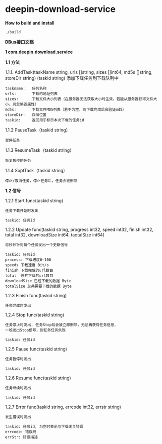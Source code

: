 # deepin-download-service

**How to build and install**


```
./build
```


**DBus接口文档**

**1 com.deepin.download.service**

**1.1 方法**

1.1.1. AddTask(taskName string, urls []string, sizes []int64, md5s []string, storeDir string) (taskid string)
    添加下载任务到下载队列中

    taskname:   任务名称
    urls:       下载的地址列表
    sizes:      下载文件大小列表（在服务器无法获取大小时生效，若能从服务器获得文件大小，则忽略该属性）
    md5s:       下载文件MD5列表（若不为空，则下载完成后会验证md5）
    storeDir:   存储位置
    taskid:     返回用于标示本次下载的任务id

1.1.2 PauseTask（taskid string）

    暂停任务

1.1.3 ResumeTask（taskid string）

    恢复暂停的任务

1.1.4 SoptTask（taskid string）

    停止/取消任务，停止任务后，任务会被删除

**1.2 信号**

1.2.1 Start func(taskid string)

	任务下载开始时发出

	taskid: 任务id

1.2.2 Update func(taskid string, progress int32, speed int32, finish int32, total int32, downloadSize int64, taotalSize int64)

    每秒钟针对每个任务发出一个更新信号

    taskid: 任务id
    process: 下载进度0~100
    speeds 下载速度 Bit/s
    finish 下载完成的url数目
    total  总共下载的url数目
    downloadSize 已经下载的数据 Byte
    totalSize 总共需要下载的数据 Byte

1.2.3 Finish func(taskid string)

	任务完成时发出

1.2.4 Stop func(taskid string)


	任务停止时发出, 任务Stop后会被立即删除，无法再获得任务信息，
	一般发出Stop信号，则任务任务失败

	taskid: 任务id

1.2.5 Pause func(taskid string)

	任务暂停时发出

	taskid: 任务id

1.2.6 Resume func(taskid string)

	任务继续时发出

	taskid: 任务id

1.2.7 Error func(taskid string, errcode int32, errstr string)

	发生错误时发出

	taskid: 任务id, 为空时表示与下载无关错误
	errcode: 错误码
	errStr: 错误描述

